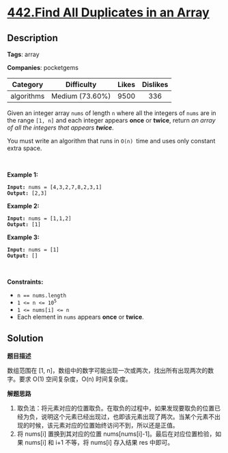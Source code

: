 # [442.Find All Duplicates in an Array](https://leetcode.com/problems/find-all-duplicates-in-an-array/description/)

## Description

**Tags**: array

**Companies**: pocketgems

| Category | Difficulty | Likes | Dislikes |
| :------: | :--------: | :---: | :------: |
| algorithms | Medium (73.60%) | 9500 | 336 |

<p>Given an integer array <code>nums</code> of length <code>n</code> where all the integers of <code>nums</code> are in the range <code>[1, n]</code> and each integer appears <strong>once</strong> or <strong>twice</strong>, return <em>an array of all the integers that appears <strong>twice</strong></em>.</p>
<p>You must write an algorithm that runs in&nbsp;<code>O(n)&nbsp;</code>time and uses only constant extra space.</p>
<p>&nbsp;</p>
<p><strong class="example">Example 1:</strong></p>
<pre><code><strong>Input:</strong> nums = [4,3,2,7,8,2,3,1]
<strong>Output:</strong> [2,3]</code></pre><p><strong class="example">Example 2:</strong></p>
<pre><code><strong>Input:</strong> nums = [1,1,2]
<strong>Output:</strong> [1]</code></pre><p><strong class="example">Example 3:</strong></p>
<pre><code><strong>Input:</strong> nums = [1]
<strong>Output:</strong> []</code></pre>
<p>&nbsp;</p>
<p><strong>Constraints:</strong></p>
<ul>
  <li><code>n == nums.length</code></li>
  <li><code>1 &lt;= n &lt;= 10<sup>5</sup></code></li>
  <li><code>1 &lt;= nums[i] &lt;= n</code></li>
  <li>Each element in <code>nums</code> appears <strong>once</strong> or <strong>twice</strong>.</li>
</ul>

## Solution

**题目描述**

数组范围在 [1, n]，数组中的数字可能出现一次或两次，找出所有出现两次的数字。要求 O(1) 空间复杂度，O(n) 时间复杂度。

**解题思路**

1. 取负法：将元素对应的位置取负。在取负的过程中，如果发现要取负的位置已经为负，说明这个元素已经出现过，也即该元素出现了两次。当某个元素不出现的时候，该元素对应的位置始终访问不到，所以还是正值。
2. 将 nums[i] 置换到其对应的位置 nums[nums[i]-1]。最后在对应位置检验，如果 nums[i] 和 i+1 不等，将 nums[i] 存入结果 res 中即可。

